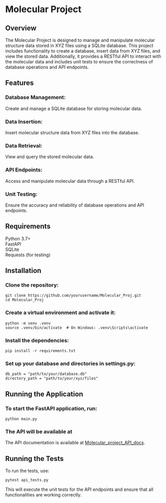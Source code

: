 # Molecular Project

## Overview

The Molecular Project is designed to manage and manipulate molecular structure data stored in XYZ files using a SQLite
database. This project includes functionality to create a database, insert data from XYZ files, and view the stored
data. Additionally, it provides a RESTful API to interact with the molecular data and includes unit tests to ensure the
correctness of database operations and API endpoints.

## Features

### Database Management:

Create and manage a SQLite database for storing molecular data.

### Data Insertion:

Insert molecular structure data from XYZ files into the database.

### Data Retrieval:

View and query the stored molecular data.

### API Endpoints:

Access and manipulate molecular data through a RESTful API.

### Unit Testing:

Ensure the accuracy and reliability of database operations and API endpoints.

## Requirements

Python 3.7+  
FastAPI  
SQLite  
Requests (for testing)

## Installation

### Clone the repository:

```shell
git clone https://github.com/yourusername/Molecular_Proj.git
cd Molecular_Proj
```

### Create a virtual environment and activate it:

```shell
python -m venv .venv
source .venv/bin/activate  # On Windows: .venv\Scripts\activate
```

### Install the dependencies:

```shell
pip install -r requirements.txt
```

### Set up your database and directories in settings.py:

```shell
db_path = "path/to/your/database.db"
directory_path = "path/to/your/xyz/files"
```

## Running the Application

### To start the FastAPI application, run:

```shell
python main.py
```

### The API will be available at

The API documentation is available at [Molecular_project_API_docs](http://localhost:8000/docs).

## Running the Tests

To run the tests, use:

```shell
pytest api_tests.py
```

This will execute the unit tests for the API endpoints and ensure that all functionalities are working correctly.